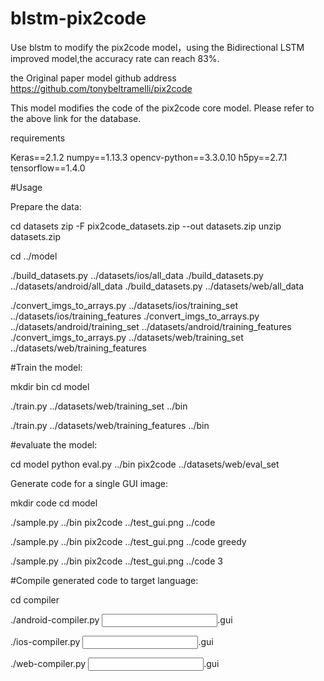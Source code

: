 # blstm-pix2code
Use blstm to modify the pix2code model，using the Bidirectional LSTM improved model,the accuracy rate can reach 83%.


the Original paper model github address https://github.com/tonybeltramelli/pix2code

This model modifies the code of the pix2code core model. Please refer to the above link for the database.


requirements

Keras==2.1.2
numpy==1.13.3
opencv-python==3.3.0.10
h5py==2.7.1
tensorflow==1.4.0



#Usage

Prepare the data:


cd datasets
zip -F pix2code_datasets.zip --out datasets.zip
unzip datasets.zip

cd ../model

./build_datasets.py ../datasets/ios/all_data
./build_datasets.py ../datasets/android/all_data
./build_datasets.py ../datasets/web/all_data


./convert_imgs_to_arrays.py ../datasets/ios/training_set ../datasets/ios/training_features
./convert_imgs_to_arrays.py ../datasets/android/training_set ../datasets/android/training_features
./convert_imgs_to_arrays.py ../datasets/web/training_set ../datasets/web/training_features





#Train the model:



mkdir bin
cd model


./train.py ../datasets/web/training_set ../bin


./train.py ../datasets/web/training_features ../bin



#evaluate the model:

cd model
python  eval.py ../bin pix2code  ../datasets/web/eval_set





Generate code for a single GUI image:

mkdir code
cd model

./sample.py ../bin pix2code ../test_gui.png ../code


./sample.py ../bin pix2code ../test_gui.png ../code greedy


./sample.py ../bin pix2code ../test_gui.png ../code 3



#Compile generated code to target language:

cd compiler


./android-compiler.py <input file path>.gui


./ios-compiler.py <input file path>.gui


./web-compiler.py <input file path>.gui




